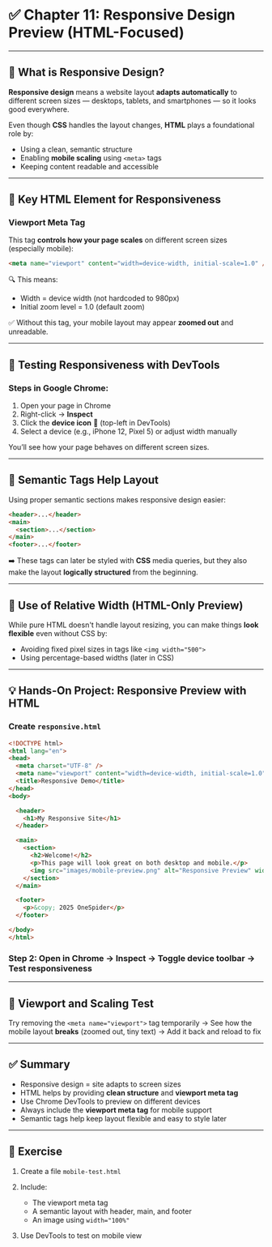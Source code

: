 # ✅ Chapter 11: Responsive Design Preview (HTML-Focused)

---

## 📱 What is Responsive Design?

**Responsive design** means a website layout **adapts automatically** to different screen sizes — desktops, tablets, and smartphones — so it looks good everywhere.

Even though **CSS** handles the layout changes, **HTML** plays a foundational role by:

* Using a clean, semantic structure
* Enabling **mobile scaling** using `<meta>` tags
* Keeping content readable and accessible

---

## 🧷 Key HTML Element for Responsiveness

### Viewport Meta Tag

This tag **controls how your page scales** on different screen sizes (especially mobile):

```html
<meta name="viewport" content="width=device-width, initial-scale=1.0" />
```

🔍 This means:

* Width = device width (not hardcoded to 980px)
* Initial zoom level = 1.0 (default zoom)

✅ Without this tag, your mobile layout may appear **zoomed out** and unreadable.

---

## 📱 Testing Responsiveness with DevTools

### Steps in Google Chrome:

1. Open your page in Chrome
2. Right-click → **Inspect**
3. Click the **device icon** 📱 (top-left in DevTools)
4. Select a device (e.g., iPhone 12, Pixel 5) or adjust width manually

You’ll see how your page behaves on different screen sizes.

---

## 🧠 Semantic Tags Help Layout

Using proper semantic sections makes responsive design easier:

```html
<header>...</header>
<main>
  <section>...</section>
</main>
<footer>...</footer>
```

➡️ These tags can later be styled with **CSS** media queries, but they also make the layout **logically structured** from the beginning.

---

## 📐 Use of Relative Width (HTML-Only Preview)

While pure HTML doesn't handle layout resizing, you can make things **look flexible** even without CSS by:

* Avoiding fixed pixel sizes in tags like `<img width="500">`
* Using percentage-based widths (later in CSS)

---

## 💡 Hands-On Project: Responsive Preview with HTML

### Create `responsive.html`

```html
<!DOCTYPE html>
<html lang="en">
<head>
  <meta charset="UTF-8" />
  <meta name="viewport" content="width=device-width, initial-scale=1.0" />
  <title>Responsive Demo</title>
</head>
<body>

  <header>
    <h1>My Responsive Site</h1>
  </header>

  <main>
    <section>
      <h2>Welcome!</h2>
      <p>This page will look great on both desktop and mobile.</p>
      <img src="images/mobile-preview.png" alt="Responsive Preview" width="100%">
    </section>
  </main>

  <footer>
    <p>&copy; 2025 OneSpider</p>
  </footer>

</body>
</html>
```

### Step 2: Open in Chrome → Inspect → Toggle device toolbar → Test responsiveness

---

## 🧪 Viewport and Scaling Test

Try removing the `<meta name="viewport">` tag temporarily
→ See how the mobile layout **breaks** (zoomed out, tiny text)
→ Add it back and reload to fix

---

## ✅ Summary

* Responsive design = site adapts to screen sizes
* HTML helps by providing **clean structure** and **viewport meta tag**
* Use Chrome DevTools to preview on different devices
* Always include the **viewport meta tag** for mobile support
* Semantic tags help keep layout flexible and easy to style later

---

## 🧪 Exercise

1. Create a file `mobile-test.html`
2. Include:

   * The viewport meta tag
   * A semantic layout with header, main, and footer
   * An image using `width="100%"`
3. Use DevTools to test on mobile view
